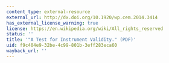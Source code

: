 ```yaml
---
content_type: external-resource
external_url: http://dx.doi.org/10.1920/wp.cem.2014.3414
has_external_license_warning: true
license: https://en.wikipedia.org/wiki/All_rights_reserved
status: ''
title: '"A Test for Instrument Validity." (PDF)'
uid: f9c404e9-32be-4c99-801b-3eff283eca60
wayback_url: ''
---
```

